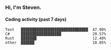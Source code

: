 ### Hi, I'm Steven.

#### Coding activity (past 7 days)
```
Text   ▓▓▓▓▓▓▓▓▓▓▓▓▓▓▓▓▓▓▓▓▓▓▓▓▓▓▓▓▓▓  47.90%
C#     ▓▓▓▓▓▓▓▓▓▓▓▓▓▓▓▓▓▓              29.57%
Rust   ▓▓▓▓▓▓▓                         12.48%
other  ▓▓▓▓▓▓                          10.05%
```
